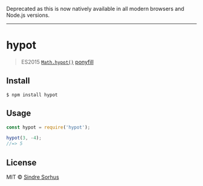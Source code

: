 Deprecated as this is now natively available in all modern browsers and Node.js versions.

---

# hypot

> ES2015 [`Math.hypot()`](https://developer.mozilla.org/en-US/docs/Web/JavaScript/Reference/Global_Objects/Math/hypot) [ponyfill](https://ponyfill.com)


## Install

```
$ npm install hypot
```


## Usage

```js
const hypot = require('hypot');

hypot(3, -4);
//=> 5
```


## License

MIT © [Sindre Sorhus](https://sindresorhus.com)
